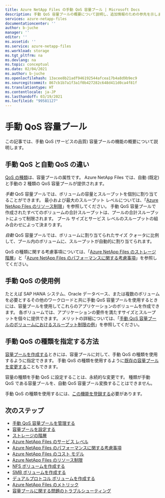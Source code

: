 ```yaml
---
title: Azure NetApp Files の手動 QoS 容量プール | Microsoft Docs
description: 手動 QoS 容量プールの概要について説明し、追加情報のための参先を示します。
services: azure-netapp-files
documentationcenter: ''
author: b-juche
manager: ''
editor: ''
ms.assetid: ''
ms.service: azure-netapp-files
ms.workload: storage
ms.tgt_pltfrm: na
ms.devlang: na
ms.topic: conceptual
ms.date: 02/04/2021
ms.author: b-juche
ms.openlocfilehash: 13acee8b21adf946192544afcea17b4a8d9b9ec9
ms.sourcegitcommit: 867cb1b7a1f3a1f0b427282c648d411d0ca4f81f
ms.translationtype: HT
ms.contentlocale: ja-JP
ms.lasthandoff: 03/19/2021
ms.locfileid: "99581127"
---
```

# <a name="manual-qos-capacity-pool"></a>手動 QoS 容量プール

この記事では、手動 QoS (サービスの品質) 容量プールの機能の概要について説明します。

## <a name="how-manual-qos-differs-from-auto-qos"></a>手動 QoS と自動 QoS の違い

[QoS の種類](azure-netapp-files-understand-storage-hierarchy.md#qos_types)は、容量プールの属性です。 Azure NetApp Files では、自動 (既定) と手動の 2 種類の QoS 容量プールが提供されます。  

*手動* QoS 容量プールでは、ボリュームの容量とスループットを個別に割り当てることができます。 最小および最大のスループット レベルについては、「[Azure NetApp Files のリソース制限](azure-netapp-files-resource-limits.md#resource-limits)」を参照してください。 手動 QoS 容量プールで作成されたすべてのボリュームの合計スループットは、プールの合計スループットによって制限されます。 プール サイズとサービス レベルのスループットの組み合わせによって決まります。 

*自動* QoS 容量プールでは、ボリュームに割り当てられたサイズ クォータに比例して、プール内のボリュームに、スループットが自動的に割り当てられます。  

QoS の種類に関する考慮事項については、「[Azure NetApp Files のストレージ階層](azure-netapp-files-understand-storage-hierarchy.md)」と「[Azure NetApp Files のパフォーマンスに関する考慮事項](azure-netapp-files-performance-considerations.md)」を参照してください。

## <a name="example-of-using-manual-qos"></a>手動 QoS の使用例

たとえば SAP HANA システム、Oracle データベース、または複数のボリュームを必要とするその他のワークロードと共に手動 QoS 容量プールを使用するときには、容量プールを使用してこれらのアプリケーションのボリュームを作成できます。  各ボリュームでは、アプリケーションの要件を満たすサイズとスループットを個々に提供できます。  メリットの詳細については、「[手動 QoS 容量プールのボリュームにおけるスループット制限の例](azure-netapp-files-service-levels.md#throughput-limit-examples-of-volumes-in-a-manual-qos-capacity-pool)」を参照してください。  

## <a name="how-to-specify-the-manual-qos-type"></a>手動 QoS の種類を指定する方法

[容量プールを作成する](azure-netapp-files-set-up-capacity-pool.md)ときには、容量プールに対して、手動 QoS の種類を使用するように指定できます。  手動 QoS の種類を使用するように[既存の容量プールを変更する](manage-manual-qos-capacity-pool.md#change-to-qos)こともできます。 

容量の種類を手動 QoS に設定することは、永続的な変更です。 種類が手動 QoS である容量プールを、自動 QoS 容量プール変換することはできません。 

手動 QoS の種類を使用するには、[この機能を登録する](manage-manual-qos-capacity-pool.md#register-the-feature)必要があります。  

## <a name="next-steps"></a>次のステップ

* [手動 QoS 容量プールを管理する](manage-manual-qos-capacity-pool.md)
* [容量プールを設定する](azure-netapp-files-set-up-capacity-pool.md)
* [ストレージの階層](azure-netapp-files-understand-storage-hierarchy.md) 
* [Azure NetApp Files のサービス レベル](azure-netapp-files-service-levels.md)
* [Azure NetApp Files のパフォーマンスに関する考慮事項](azure-netapp-files-performance-considerations.md)
* [Azure NetApp Files のコスト モデル](azure-netapp-files-cost-model.md)
* [Azure NetApp Files のリソース制限](azure-netapp-files-resource-limits.md)
* [NFS ボリュームを作成する](azure-netapp-files-create-volumes.md)
* [SMB ボリュームを作成する](azure-netapp-files-create-volumes-smb.md)
* [デュアルプロトコル ボリュームを作成する](create-volumes-dual-protocol.md)
* [Azure NetApp Files のメトリック](azure-netapp-files-metrics.md)
* [容量プールに関する問題のトラブルシューティング](troubleshoot-capacity-pools.md)
